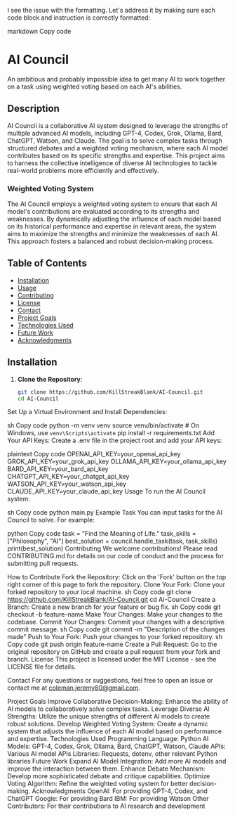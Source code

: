 I see the issue with the formatting. Let's address it by making sure each code block and instruction is correctly formatted:

markdown
Copy code
# AI Council

An ambitious and probably impossible idea to get many AI to work together on a task using weighted voting based on each AI's abilities.

## Description

AI Council is a collaborative AI system designed to leverage the strengths of multiple advanced AI models, including GPT-4, Codex, Grok, Ollama, Bard, ChatGPT, Watson, and Claude. The goal is to solve complex tasks through structured debates and a weighted voting mechanism, where each AI model contributes based on its specific strengths and expertise. This project aims to harness the collective intelligence of diverse AI technologies to tackle real-world problems more efficiently and effectively.

### Weighted Voting System

The AI Council employs a weighted voting system to ensure that each AI model's contributions are evaluated according to its strengths and weaknesses. By dynamically adjusting the influence of each model based on its historical performance and expertise in relevant areas, the system aims to maximize the strengths and minimize the weaknesses of each AI. This approach fosters a balanced and robust decision-making process.

## Table of Contents

- [Installation](#installation)
- [Usage](#usage)
- [Contributing](#contributing)
- [License](#license)
- [Contact](#contact)
- [Project Goals](#project-goals)
- [Technologies Used](#technologies-used)
- [Future Work](#future-work)
- [Acknowledgments](#acknowledgments)

## Installation

1. **Clone the Repository**:
   ```sh
   git clone https://github.com/KillStreakBlank/AI-Council.git
   cd AI-Council
Set Up a Virtual Environment and Install Dependencies:

sh
Copy code
python -m venv venv
source venv/bin/activate  # On Windows, use `venv\Scripts\activate`
pip install -r requirements.txt
Add Your API Keys:
Create a .env file in the project root and add your API keys:

plaintext
Copy code
OPENAI_API_KEY=your_openai_api_key
GROK_API_KEY=your_grok_api_key
OLLAMA_API_KEY=your_ollama_api_key
BARD_API_KEY=your_bard_api_key
CHATGPT_API_KEY=your_chatgpt_api_key
WATSON_API_KEY=your_watson_api_key
CLAUDE_API_KEY=your_claude_api_key
Usage
To run the AI Council system:

sh
Copy code
python main.py
Example Task
You can input tasks for the AI Council to solve. For example:

python
Copy code
task = "Find the Meaning of Life."
task_skills = ["Philosophy", "AI"]
best_solution = council.handle_task(task, task_skills)
print(best_solution)
Contributing
We welcome contributions! Please read CONTRIBUTING.md for details on our code of conduct and the process for submitting pull requests.

How to Contribute
Fork the Repository: Click on the 'Fork' button on the top right corner of this page to fork the repository.
Clone Your Fork: Clone your forked repository to your local machine.
sh
Copy code
git clone https://github.com/KillStreakBlank/AI-Council.git
cd AI-Council
Create a Branch: Create a new branch for your feature or bug fix.
sh
Copy code
git checkout -b feature-name
Make Your Changes: Make your changes to the codebase.
Commit Your Changes: Commit your changes with a descriptive commit message.
sh
Copy code
git commit -m "Description of the changes made"
Push to Your Fork: Push your changes to your forked repository.
sh
Copy code
git push origin feature-name
Create a Pull Request: Go to the original repository on GitHub and create a pull request from your fork and branch.
License
This project is licensed under the MIT License - see the LICENSE file for details.

Contact
For any questions or suggestions, feel free to open an issue or contact me at coleman.jeremy80@gmail.com.

Project Goals
Improve Collaborative Decision-Making: Enhance the ability of AI models to collaboratively solve complex tasks.
Leverage Diverse AI Strengths: Utilize the unique strengths of different AI models to create robust solutions.
Develop Weighted Voting System: Create a dynamic system that adjusts the influence of each AI model based on performance and expertise.
Technologies Used
Programming Language: Python
AI Models: GPT-4, Codex, Grok, Ollama, Bard, ChatGPT, Watson, Claude
APIs: Various AI model APIs
Libraries: Requests, dotenv, other relevant Python libraries
Future Work
Expand AI Model Integration: Add more AI models and improve the interaction between them.
Enhance Debate Mechanism: Develop more sophisticated debate and critique capabilities.
Optimize Voting Algorithm: Refine the weighted voting system for better decision-making.
Acknowledgments
OpenAI: For providing GPT-4, Codex, and ChatGPT
Google: For providing Bard
IBM: For providing Watson
Other Contributors: For their contributions to AI research and development
